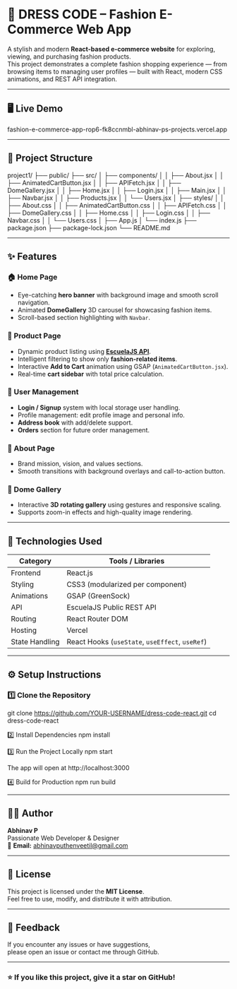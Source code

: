 # 👗 DRESS CODE – Fashion E-Commerce Web App

A stylish and modern **React-based e-commerce website** for exploring, viewing, and purchasing fashion products.  
This project demonstrates a complete fashion shopping experience — from browsing items to managing user profiles — built with React, modern CSS animations, and REST API integration.

---

## 🖥️ Live Demo

fashion-e-commerce-app-rop6-fk8ccnmbl-abhinav-ps-projects.vercel.app


---

## 📂 Project Structure

project1/
├── public/
├── src/
│ ├── components/
│ │ ├── About.jsx
│ │ ├── AnimatedCartButton.jsx
│ │ ├── APIFetch.jsx
│ │ ├── DomeGallery.jsx
│ │ ├── Home.jsx
│ │ ├── Login.jsx
│ │ ├── Main.jsx
│ │ ├── Navbar.jsx
│ │ ├── Products.jsx
│ │ └── Users.jsx
│ ├── styles/
│ │ ├── About.css
│ │ ├── AnimatedCartButton.css
│ │ ├── APIFetch.css
│ │ ├── DomeGallery.css
│ │ ├── Home.css
│ │ ├── Login.css
│ │ ├── Navbar.css
│ │ └── Users.css
│ ├── App.js
│ └── index.js
├── package.json
├── package-lock.json
└── README.md


---

## ✨ Features

### 🏠 Home Page
- Eye-catching **hero banner** with background image and smooth scroll navigation.
- Animated **DomeGallery** 3D carousel for showcasing fashion items.
- Scroll-based section highlighting with `Navbar`.

### 👗 Product Page
- Dynamic product listing using **[EscuelaJS API](https://api.escuelajs.co/api/v1/products)**.
- Intelligent filtering to show only **fashion-related items**.
- Interactive **Add to Cart** animation using GSAP (`AnimatedCartButton.jsx`).
- Real-time **cart sidebar** with total price calculation.

### 👤 User Management
- **Login / Signup** system with local storage user handling.
- Profile management: edit profile image and personal info.
- **Address book** with add/delete support.
- **Orders** section for future order management.

### 📖 About Page
- Brand mission, vision, and values sections.
- Smooth transitions with background overlays and call-to-action button.

### 🪩 Dome Gallery
- Interactive **3D rotating gallery** using gestures and responsive scaling.
- Supports zoom-in effects and high-quality image rendering.

---

## 🧩 Technologies Used

| Category | Tools / Libraries |
|-----------|------------------|
| Frontend | React.js |
| Styling | CSS3 (modularized per component) |
| Animations | GSAP (GreenSock) |
| API | EscuelaJS Public REST API |
| Routing | React Router DOM |
| Hosting | Vercel |
| State Handling | React Hooks (`useState`, `useEffect`, `useRef`) |

---

## ⚙️ Setup Instructions

### 1️⃣ Clone the Repository

git clone https://github.com/YOUR-USERNAME/dress-code-react.git
cd dress-code-react

2️⃣ Install Dependencies
npm install

3️⃣ Run the Project Locally
npm start


The app will open at http://localhost:3000

4️⃣ Build for Production
npm run build


---

## 👨‍💻 Author

**Abhinav P**  
Passionate Web Developer & Designer  
📧 **Email:** [abhinavputhenveetil@gmail.com](mailto:abhinavputhenveetil@gmail.com)

---

## 🪪 License

This project is licensed under the **MIT License**.  
Feel free to use, modify, and distribute it with attribution.

---

## 💬 Feedback

If you encounter any issues or have suggestions,  
please open an issue or contact me through GitHub.

---

### ⭐ If you like this project, give it a star on GitHub!
